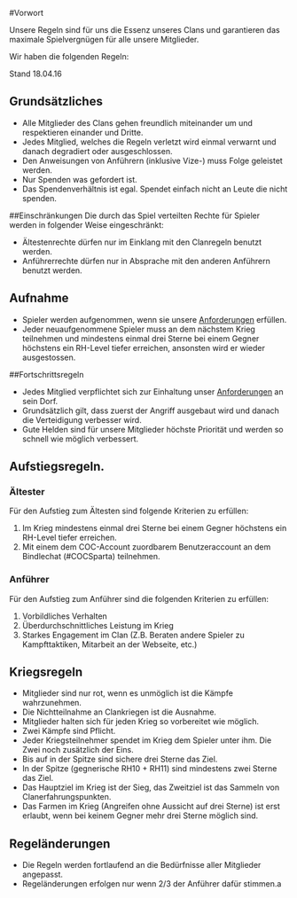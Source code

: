 #Vorwort

Unsere Regeln sind für uns die Essenz unseres Clans und garantieren das maximale Spielvergnügen für alle unsere Mitglieder.

Wir haben die folgenden Regeln:

Stand 18.04.16

## Grundsätzliches
 * Alle Mitglieder des Clans gehen freundlich miteinander um und respektieren einander und Dritte.
 * Jedes Mitglied, welches die Regeln verletzt wird einmal verwarnt und danach degradiert oder ausgeschlossen.
 * Den Anweisungen von Anführern (inklusive Vize-) muss Folge geleistet werden.
 * Nur Spenden was gefordert ist.
 * Das Spendenverhältnis ist egal. Spendet einfach nicht an Leute die nicht spenden.

##Einschränkungen
Die durch das Spiel verteilten Rechte für Spieler werden in folgender Weise eingeschränkt:
 * Ältestenrechte dürfen nur im Einklang mit den Clanregeln benutzt werden.
 * Anführerrechte dürfen nur in Absprache mit den anderen Anführern benutzt werden.

## Aufnahme
 * Spieler werden aufgenommen, wenn sie unsere [Anforderungen](Anforderungen.html) erfüllen.
 * Jeder neuaufgenommene Spieler muss an dem nächstem Krieg teilnehmen und mindestens einmal drei Sterne bei einem Gegner höchstens ein RH-Level tiefer erreichen, ansonsten wird er wieder ausgestossen.

##Fortschrittsregeln
 * Jedes Mitglied verpflichtet sich zur Einhaltung unser [Anforderungen](Anforderungen.html) an sein Dorf.
 * Grundsätzlich gilt, dass zuerst der Angriff ausgebaut wird und danach die Verteidigung verbesser wird.
 * Gute Helden sind für unsere Mitglieder höchste Priorität und werden so schnell wie möglich verbessert.


## Aufstiegsregeln.
### Ältester
  Für den Aufstieg zum Ältesten sind folgende Kriterien zu erfüllen:
 1. Im Krieg mindestens einmal drei Sterne bei einem Gegner höchstens ein RH-Level tiefer erreichen.
 2. Mit einem dem COC-Account zuordbarem Benutzeraccount an dem Bindlechat (#COCSparta) teilnehmen.

### Anführer
  Für den Aufstieg zum Anführer sind die folgenden Kriterien zu erfüllen:
 1. Vorbildliches Verhalten
 2. Überdurchschnittliches Leistung im Krieg
 3. Starkes Engagement im Clan (Z.B. Beraten andere Spieler zu Kampfttaktiken, Mitarbeit an der Webseite, etc.)


## Kriegsregeln
 * Mitglieder sind nur rot, wenn es unmöglich ist die Kämpfe wahrzunehmen.
 * Die Nichtteilnahme an Clankriegen ist die Ausnahme.
 * Mitglieder halten sich für jeden Krieg so vorbereitet wie möglich.
 * Zwei Kämpfe sind Pflicht.
 * Jeder Kriegsteilnehmer spendet im Krieg dem Spieler unter ihm. Die Zwei noch zusätzlich der Eins.
 * Bis auf in der Spitze sind sichere drei Sterne das Ziel.
 * In der Spitze (gegnerische RH10 + RH11) sind mindestens zwei Sterne das Ziel.
 * Das Hauptziel im Krieg ist der Sieg, das Zweitziel ist das Sammeln von Clanerfahrungspunkten.
 * Das Farmen im Krieg (Angreifen ohne Aussicht auf drei Sterne) ist erst erlaubt, wenn bei keinem Gegner mehr drei Sterne möglich sind.


## Regeländerungen
 * Die Regeln werden fortlaufend an die Bedürfnisse aller Mitglieder angepasst.
 * Regeländerungen erfolgen nur wenn 2/3 der Anführer dafür stimmen.a
